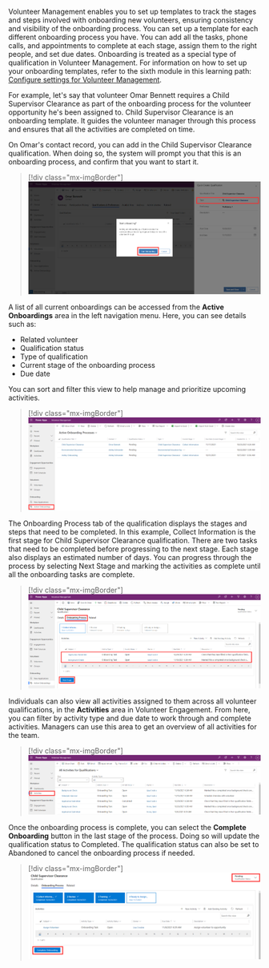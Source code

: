 Volunteer Management enables you to set up templates to track the stages and steps involved with onboarding new volunteers, ensuring consistency and visibility of the onboarding process. You can set up a template for each different onboarding process you have. You can add all the tasks, phone calls, and appointments to complete at each stage, assign them to the right people, and set due dates. Onboarding is treated as a special type of qualification in Volunteer Management. For information on how to set up your onboarding templates, refer to the sixth module in this learning path: [Configure settings for Volunteer Management](/training/modules/configure-volunteer-management-settings/?azure-portal=true).

For example, let's say that volunteer Omar Bennett requires a Child Supervisor Clearance as part of the onboarding process for the volunteer opportunity he's been assigned to. Child Supervisor Clearance is an onboarding template. It guides the volunteer manager through this process and ensures that all the activities are completed on time.

On Omar's contact record, you can add in the Child Supervisor Clearance qualification. When doing so, the system will prompt you that this is an onboarding process, and confirm that you want to start it.

> [!div class="mx-imgBorder"]
> [![Screenshot of the Volunteer Management Quick Create Qualification dialog with the Start onboarding message box open.](../media/start.png)](../media/start.png#lightbox)

A list of all current onboardings can be accessed from the **Active Onboardings** area in the left navigation menu. Here, you can see details such as:

- Related volunteer
- Qualification status
- Type of qualification
- Current stage of the onboarding process
- Due date

You can sort and filter this view to help manage and prioritize upcoming activities.

> [!div class="mx-imgBorder"]
> [![Screenshot of the Volunteer Management Active Onboardings page.](../media/onboard.png)](../media/onboard.png#lightbox)

The Onboarding Process tab of the qualification displays the stages and steps that need to be completed. In this example, Collect Information is the first stage for Child Supervisor Clearance qualification. There are two tasks that need to be completed before progressing to the next stage. Each stage also displays an estimated number of days. You can progress through the process by selecting Next Stage and marking the activities as complete until all the onboarding tasks are complete.

> [!div class="mx-imgBorder"]
> [![Screenshot of the Volunteer Management Active Onboardings page Onboarding Process tab with application submitted and background check highlighted.](../media/onboarding-process.png)](../media/onboarding-process.png#lightbox)

Individuals can also view all activities assigned to them across all volunteer qualifications, in the **Activities** area in Volunteer Engagement. From here, you can filter by activity type and due date to work through and complete activities. Managers can use this area to get an overview of all activities for the team.

> [!div class="mx-imgBorder"]
> [![Screenshot of the Volunteer Management Activities page showing a list of all activities for qualifications.](../media/activities.png)](../media/activities.png#lightbox)

Once the onboarding process is complete, you can select the **Complete Onboarding** button in the last stage of the process. Doing so will update the qualification status to Completed. The qualification status can also be set to Abandoned to cancel the onboarding process if needed.

> [!div class="mx-imgBorder"]
> [![Screenshot of the Onboarding Process last stage with the Complete Onboarding button highlighted.](../media/complete.png)](../media/complete.png#lightbox)
